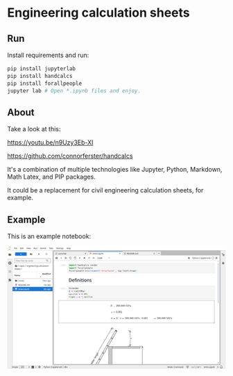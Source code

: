 # Engineering calculation sheets

## Run

Install requirements and run:

```bash
pip install jupyterlab
pip install handcalcs
pip install forallpeople
jupyter lab # Open *.ipynb files and enjoy.
```

## About

Take a look at this:

https://youtu.be/n9Uzy3Eb-XI

https://github.com/connorferster/handcalcs

It's a combination of multiple technologies like Jupyter, Python, Markdown, Math Latex, and PIP packages.

It could be a replacement for civil engineering calculation sheets, for example.

## Example

This is an example notebook:

![Example](media/Screenshot_20240511_143233.png)

